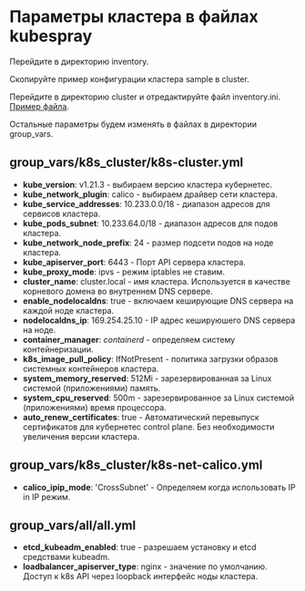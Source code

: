 # Параметры кластера в файлах kubespray

Перейдите в директорию inventory.

Скопируйте пример конфигурации кластера sample в cluster.

Перейдите в директорию cluster и отредактируйте файл inventory.ini. [Пример файла](inventory.ini).

Остальные параметры будем изменять в файлах в директории group_vars.

## group_vars/k8s_cluster/k8s-cluster.yml

* **kube_version**: v1.21.3 - выбираем версию кластера кубернетес.
* **kube_network_plugin**: calico - выбираем драйвер сети кластера.
* **kube_service_addresses**: 10.233.0.0/18 - диапазон адресов для сервисов кластера.
* **kube_pods_subnet**: 10.233.64.0/18 - диапазон адресов для подов кластера.
* **kube_network_node_prefix**: 24 - размер подсети подов на ноде кластера.
* **kube_apiserver_port**: 6443 - Порт API сервера кластера.
* **kube_proxy_mode**: ipvs - режим iptables не ставим.
* **cluster_name**: cluster.local - имя кластера. Используется в качестве корневого домена во внутреннем DNS сервере.
* **enable_nodelocaldns**: true - включаем кеширующие DNS сервера на каждой ноде кластера.
* **nodelocaldns_ip**: 169.254.25.10 - IP адрес кешируюшего DNS сервера на ноде.
* **container_manager**: _containerd_ - определяем систему контейнеризации.
* **k8s_image_pull_policy**: IfNotPresent - политика загрузки образов системных контейнеров кластера.
* **system_memory_reserved**: 512Mi - зарезервированная за Linux системой (приложениями) память.
* **system_cpu_reserved**: 500m - зарезервированное за Linux системой (приложениями) время процессора.
* **auto_renew_certificates**: true - Автоматический перевыпуск сертификатов для кубернетес control plane. 
  Без необходимости увеличения версии кластера.
  
## group_vars/k8s_cluster/k8s-net-calico.yml

* **calico_ipip_mode**: 'CrossSubnet' - Определяем когда использовать IP in IP режим.

## group_vars/all/all.yml

* **etcd_kubeadm_enabled**: true - разрешаем установку и etcd средствами kubeadm.
* **loadbalancer_apiserver_type**: nginx - значение по умолчанию. Доступ к k8s API через loopback интерфейс ноды кластера.



